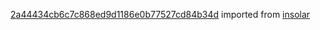 [2a44434cb6c7c868ed9d1186e0b77527cd84b34d](https://github.com/insolar/insolar/commit/2a44434cb6c7c868ed9d1186e0b77527cd84b34d) imported from [insolar](https://github.com/insolar/insolar)
